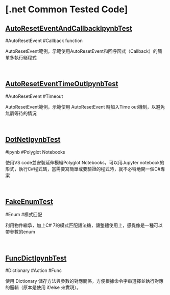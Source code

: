 # [.net Common Tested Code]

## [AutoResetEventAndCallbackIpynbTest](./AutoResetEventAndCallbackIpynbTest)

#AutoResetEvent #Callback function

AutoResetEvent範例，示範使用AutoResetEvent和回呼函式（Callback）的簡單多執行緒程式

<br>

## [AutoResetEventTimeOutIpynbTest](./AutoResetEventTimeOutIpynbTest)

#AutoResetEvent #Timeout

AutoResetEvent範例，示範使用 AutoResetEvent 時加入Time out機制，以避免無窮等待的情況

<br>

## [DotNetIpynbTest](./DotNetIpynbTest)

#ipynb #Polyglot Notebooks

使用VS code並安裝延伸模組Polyglot Notebooks，可以用Jupyter notebook的形式，執行C#程式碼，當需要寫簡單或要驗證的程式時，就不必特地開一個C#專案

<br>

## [FakeEnumTest](./FakeEnumTest)

#Enum #模式匹配

利用物件繼承，加上C# 7的模式匹配語法糖，讓整體使用上，感覺像是一種可以帶參數的enum

<br>

## [FuncDictIpynbTest](./FuncDictIpynbTest)

#Dictionary #Action #Func

使用 Dictionary 儲存方法與參數的對應關係，方便根據命令字串選擇並執行對應的邏輯（原本是使用 if/else 來實現）。

<br>


